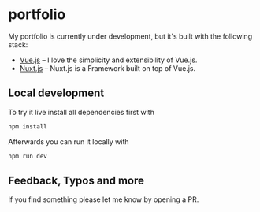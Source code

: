# portfolio
My portfolio is currently under development, but it's built with the following stack:
* [Vue.js](https://reactjs.org/) – I love the simplicity and extensibility of Vue.js.
* [Nuxt.js](https://nextjs.org/) – Nuxt.js is a Framework built on top of Vue.js.


## Local development
To try it live install all dependencies first with
```sh
npm install
```
Afterwards you can run it locally with

```sh
npm run dev
```

## Feedback, Typos and more
If you find something please let me know by opening a PR.
